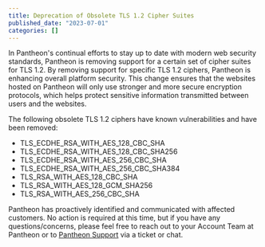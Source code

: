 ```yaml
---
title: Deprecation of Obsolete TLS 1.2 Cipher Suites
published_date: "2023-07-01"
categories: []
---
```

In Pantheon's continual efforts to stay up to date with modern web security standards, Pantheon is removing support for a certain set of cipher suites for TLS 1.2. By removing support for specific TLS 1.2 ciphers, Pantheon is enhancing overall platform security. This change ensures that the websites hosted on Pantheon will only use stronger and more secure encryption protocols, which helps protect sensitive information transmitted between users and the websites.

The following obsolete TLS 1.2 ciphers have known vulnerabilities and have been removed:

- TLS_ECDHE_RSA_WITH_AES_128_CBC_SHA
- TLS_ECDHE_RSA_WITH_AES_128_CBC_SHA256
- TLS_ECDHE_RSA_WITH_AES_256_CBC_SHA
- TLS_ECDHE_RSA_WITH_AES_256_CBC_SHA384
- TLS_RSA_WITH_AES_128_CBC_SHA
- TLS_RSA_WITH_AES_128_GCM_SHA256
- TLS_RSA_WITH_AES_256_CBC_SHA

Pantheon has proactively identified and communicated with affected customers. No action is required at this time, but if you have any questions/concerns, please feel free to reach out to your Account Team at Pantheon or to [Pantheon Support](/guides/support/contact-support/) via a ticket or chat.
